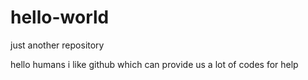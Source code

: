 # hello-world
just another repository

hello humans 
  i like github which can provide us a lot of codes for help
